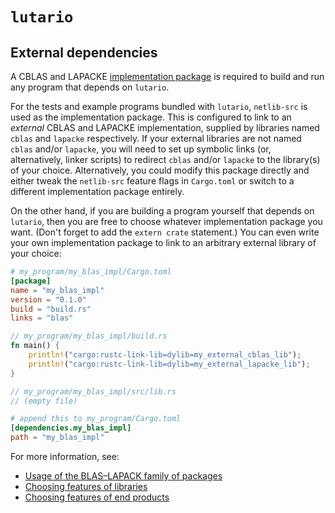 # `lutario`

## External dependencies

A CBLAS and LAPACKE [implementation package](https://github.com/blas-lapack-rs/blas-lapack-rs.github.io/wiki/Usage-of-the-BLAS%E2%80%93LAPACK-family-of-packages#implementations) is required to build and run any program that depends on `lutario`.

For the tests and example programs bundled with `lutario`, `netlib-src` is used as the implementation package.  This is configured to link to an *external* CBLAS and LAPACKE implementation, supplied by libraries named `cblas` and `lapacke` respectively.  If your external libraries are not named `cblas` and/or `lapacke`, you will need to set up symbolic links (or, alternatively, linker scripts) to redirect `cblas` and/or `lapacke` to the library(s) of your choice.  Alternatively, you could modify this package directly and either tweak the `netlib-src` feature flags in `Cargo.toml` or switch to a different implementation package entirely.

On the other hand, if you are building a program yourself that depends on `lutario`, then you are free to choose whatever implementation package you want.  (Don't forget to add the `extern crate` statement.)  You can even write your own implementation package to link to an arbitrary external library of your choice:

~~~toml
# my_program/my_blas_impl/Cargo.toml
[package]
name = "my_blas_impl"
version = "0.1.0"
build = "build.rs"
links = "blas"
~~~

~~~rust
// my_program/my_blas_impl/build.rs
fn main() {
    println!("cargo:rustc-link-lib=dylib=my_external_cblas_lib");
    println!("cargo:rustc-link-lib=dylib=my_external_lapacke_lib");
}
~~~

~~~rust
// my_program/my_blas_impl/src/lib.rs
// (empty file)
~~~

~~~toml
# append this to my_program/Cargo.toml
[dependencies.my_blas_impl]
path = "my_blas_impl"
~~~

For more information, see:

  - [Usage of the BLAS–LAPACK family of packages](https://github.com/blas-lapack-rs/blas-lapack-rs.github.io/wiki/Usage-of-the-BLAS%E2%80%93LAPACK-family-of-packages)
  - [Choosing features of libraries](http://doc.crates.io/specifying-dependencies.html#choosing-features)
  - [Choosing features of end products](http://doc.crates.io/manifest.html#usage-in-end-products)
